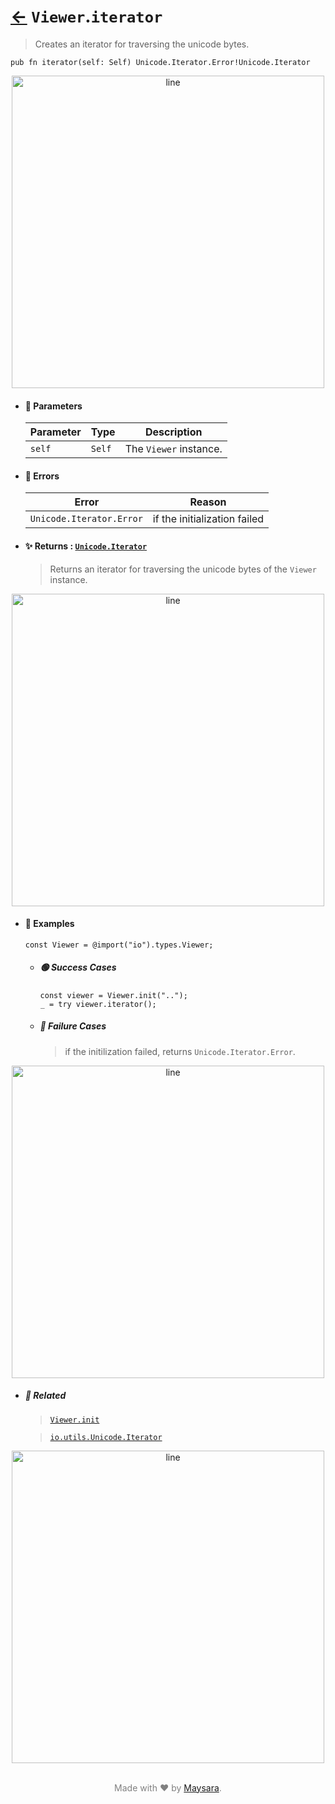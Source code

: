 # [←](../Viewer.md) `Viewer`.`iterator`

> Creates an iterator for traversing the unicode bytes.

```zig
pub fn iterator(self: Self) Unicode.Iterator.Error!Unicode.Iterator
```


<div align="center">
<img src="https://raw.githubusercontent.com/maysara-elshewehy/io-bench/refs/heads/main/dist/img/md/line.png" alt="line" style="width:500px;"/>
</div>

- #### 🧩 Parameters

    | Parameter | Type   | Description            |
    | --------- | ------ | ---------------------- |
    | `self`    | `Self` | The `Viewer` instance. |

- #### 🚫 Errors

    | Error                    | Reason                       |
    | ------------------------ | ---------------------------- |
    | `Unicode.Iterator.Error` | if the initialization failed |

- #### ✨ Returns : [`Unicode.Iterator`](../../../utils/Unicode/api/Iterator.md)

    > Returns an iterator for traversing the unicode bytes of the `Viewer` instance.

<div align="center">
<img src="https://raw.githubusercontent.com/maysara-elshewehy/io-bench/refs/heads/main/dist/img/md/line.png" alt="line" style="width:500px;"/>
</div>

- #### 🧪 Examples

    ```zig
    const Viewer = @import("io").types.Viewer;
    ```

    - ##### 🟢 Success Cases

        ```zig
        const viewer = Viewer.init("..");
        _ = try viewer.iterator();
        ```

    - ##### 🔴 Failure Cases

        > if the initilization failed, returns `Unicode.Iterator.Error`.


<div align="center">
<img src="https://raw.githubusercontent.com/maysara-elshewehy/io-bench/refs/heads/main/dist/img/md/line.png" alt="line" style="width:500px;"/>
</div>

- ##### 🔗 Related

  > [`Viewer.init`](./init.md)

  > [`io.utils.Unicode.Iterator`](../../../utils/Unicode/api/Iterator.md)

<div align="center">
<img src="https://raw.githubusercontent.com/maysara-elshewehy/io-bench/refs/heads/main/dist/img/md/line.png" alt="line" style="width:500px;"/>
</div>

<p align="center" style="color:grey;"><br />Made with ❤️ by <a href="http://github.com/maysara-elshewehy" target="blank">Maysara</a>.</p>